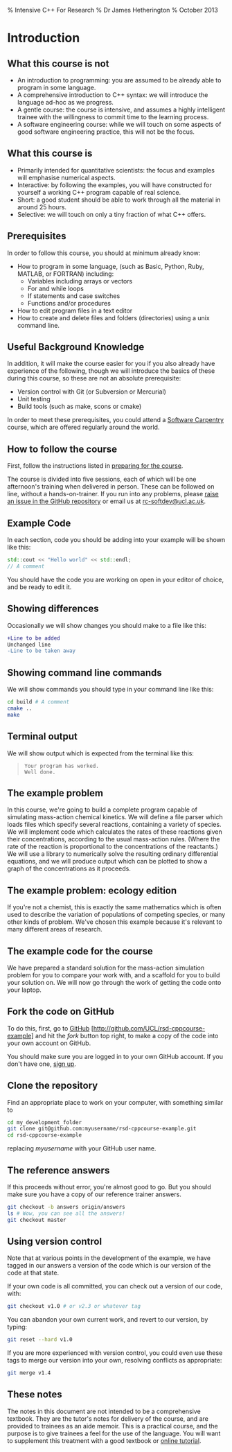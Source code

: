 % Intensive C++ For Research
% Dr James Hetherington
% October 2013


Introduction
============

What this course is not
-----------------------

* An introduction to programming: you are assumed to be already able to program in some language.
* A comprehensive introduction to C++ syntax: we will introduce the language ad-hoc as we progress.
* A gentle course: the course is intensive, and assumes a highly intelligent trainee with the willingness to commit time to the learning process.
* A software engineering course: while we will touch on some aspects of good software engineering practice, this will not be the focus.

What this course is
-------------------

* Primarily intended for quantitative scientists: the focus and examples will emphasise numerical aspects.
* Interactive: by following the examples, you will have constructed for yourself a working C++ program capable of real science.
* Short: a good student should be able to work through all the material in around 25 hours.
* Selective: we will touch on only a tiny fraction of what C++ offers.

Prerequisites
-------------

In order to follow this course, you should at minimum already know:

* How to program in some language, (such as Basic, Python, Ruby, MATLAB, or FORTRAN) including:
  * Variables including arrays or vectors
  * For and while loops
  * If statements and case switches
  * Functions and/or procedures
* How to edit program files in a text editor
* How to create and delete files and folders (directories) using a unix command line.

<!---
The Syntax Appendix
-------------------

In the [syntax appendix](../appendices/syntax.md) we give simple look-up translations to find the C++ syntax
in terms of the language you already know. You should use this as we go along, in order to answer questions such as

> I know that in Python, I make an array with [1,2,3], but how do I write that in C++?
-->
Useful Background Knowledge
----------------------

In addition, it will make the course easier for you if you
also already have experience of the following, though we will introduce 
the basics of these during this course, so these are not an absolute prerequisite:

* Version control with Git (or Subversion or Mercurial)
* Unit testing
* Build tools (such as make, scons or cmake)

In order to meet these prerequisites, you could attend a [Software Carpentry](http://softwarecarpentry.org) course, 
which are offered regularly around the world.

How to follow the course
------------------------

First, follow the instructions listed in [preparing for the course](../appendices/preparation.md).

The course is divided into five sessions, each of which will be one afternoon's training when delivered in person.
These can be followed on line, without a hands-on-trainer. If you run into any problems, 
please [raise an issue in the GitHub repository](https://github.com/UCL/rsd-cppcourse/issues) or email us at rc-softdev@ucl.ac.uk.

Example Code
------------

In each section, code you should be adding into your example will be shown like this:

``` cpp
std::cout << "Hello world" << std::endl;
// A comment
```

You should have the code you are working on open in your editor of choice, and be ready to edit it.

Showing differences
-------------------

Occasionally we will show changes you should make to a file like this:

``` Diff
+Line to be added
Unchanged line
-Line to be taken away
```

Showing command line commands
-----------------------------

We will show commands you should type in your command line like this:

``` Bash
cd build # A comment
cmake ..
make
```

Terminal output
---------------

We will show output which is expected from the terminal like this:

> ```
> Your program has worked.
> Well done.
> ```

The example problem
-------------------

In this course, we're going to build a complete program capable of simulating mass-action chemical kinetics.
We will define a file parser which loads files which specify several reactions, containing a variety of species.
We will implement code which calculates the rates of these reactions given their concentrations, according to the usual
mass-action rules. (Where the rate of the reaction is proportional to the concentrations of the reactants.)
We will use a library to numerically solve the resulting ordinary differential equations, and we will produce output
which can be plotted to show a graph of the concentrations as it proceeds.

The example problem: ecology edition
------------------------------------

If you're not a chemist, this is exactly the same mathematics which is often used to describe the variation of populations of competing species,
or many other kinds of problem. We've chosen this example because it's relevant to many different areas of research.

The example code for the course
-------------------------------

We have prepared a standard solution for the mass-action simulation problem for you to compare your work with, and
a scaffold for you to build your solution on. We will now go through the work of getting the code onto your laptop.

Fork the code on GitHub
-----------------------

To do this, first, go to [GitHub](https://github.com/UCL/rsd-cppcourse-example) [http://github.com/UCL/rsd-cppcourse-example] and hit the *fork* button top right, to make a copy of the code into your own account
on GitHub. 

You should make sure you are logged in to your own GitHub account. 
If you don't have one, [sign up](http://github.com).

Clone the repository
--------------------

Find an appropriate place to work on your computer, with something similar to

``` Bash
cd my_development_folder
git clone git@github.com:myusername/rsd-cppcourse-example.git
cd rsd-cppcourse-example
```

replacing *myusername* with your GitHub user name.

## The reference answers

If this proceeds without error, you're almost good to go. But you should make sure you have a copy of our reference trainer answers.

``` Bash
git checkout -b answers origin/answers
ls # Wow, you can see all the answers!
git checkout master
```

Using version control
---------------------

Note that at various points in the development of the example, we have tagged in our answers a version of the code which is our version of the code at that state.

If your own code is all committed, you can check out a version of our code, with:

``` Bash
git checkout v1.0 # or v2.3 or whatever tag
```

You can abandon your own current work, and revert to our version, by typing:

``` Bash
git reset --hard v1.0
```

If you are more experienced with version control, you
could even use these tags to merge our version into your own, resolving conflicts as appropriate:

``` Bash
git merge v1.4
```

These notes
-----------

The notes in
this document are not intended to be a comprehensive textbook. They are the tutor's notes for delivery of the course,
and are provided to trainees as an aide memoir. This is a practical course, and the purpose is to give trainees a
feel for the use of the language. You will want to supplement this treatment with a good textbook 
or [online tutorial](http://www.cplusplus.com/doc/tutorial/).
